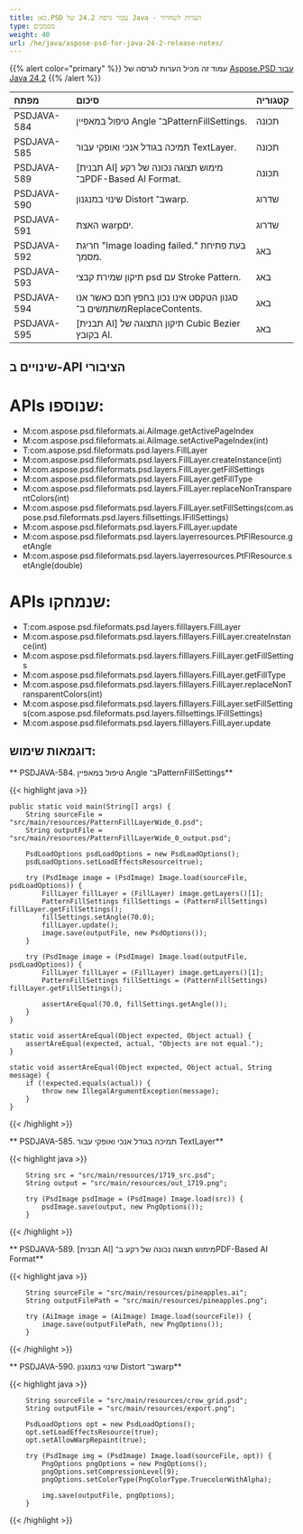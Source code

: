 ```yaml
---
title: כאן.PSD עבור גרסה 24.2 של Java - הערות לשחרור
type: מסמכים
weight: 40
url: /he/java/aspose-psd-for-java-24-2-release-notes/
---
```


{{% alert color="primary" %}} עמוד זה מכיל הערות לגרסה של [Aspose.PSD עבור Java 24.2](https://downloads.aspose.com/psd/java/new-releases/aspose.psd-for-java-24.2/) {{% /alert %}}

| **מפתח**   | **סיכום**                                                                   | **קטגוריה** |
|:------------|:------------------------------------------------------------------------------|:-------------|
| PSDJAVA-584 | טיפול במאפיין Angle ב־PatternFillSettings.                                | תכונה       |
| PSDJAVA-585 | תמיכה בגודל אנכי ואופקי עבור TextLayer.                                  | תכונה       |
| PSDJAVA-589 | [תבנית AI] מימוש תצוגה נכונה של רקע ב־PDF-Based AI Format.               | תכונה       |
| PSDJAVA-590 | שינוי במנגנון Distort ב־warp.                                              | שדרוג       |
| PSDJAVA-591 | האצת warpים.                                                               | שדרוג       |
| PSDJAVA-592 | חריגת "Image loading failed." בעת פתיחת מסמך.                               | באג          |
| PSDJAVA-593 | תיקון שמירת קבצי psd עם Stroke Pattern.                                   | באג          |
| PSDJAVA-594 | סגנון הטקסט אינו נכון בחפץ חכם כאשר אנו משתמשים ב־ReplaceContents.     | באג          |
| PSDJAVA-595 | [תבנית AI] תיקון התצוגה של Cubic Bezier בקובץ AI.                      | באג          |

## **שינויים ב-API הציבורי**
# **APIs שנוספו:**

- M:com.aspose.psd.fileformats.ai.AiImage.getActivePageIndex
- M:com.aspose.psd.fileformats.ai.AiImage.setActivePageIndex(int)
- T:com.aspose.psd.fileformats.psd.layers.FillLayer 
- M:com.aspose.psd.fileformats.psd.layers.FillLayer.createInstance(int)
- M:com.aspose.psd.fileformats.psd.layers.FillLayer.getFillSettings 
- M:com.aspose.psd.fileformats.psd.layers.FillLayer.getFillType 
- M:com.aspose.psd.fileformats.psd.layers.FillLayer.replaceNonTransparentColors(int)
- M:com.aspose.psd.fileformats.psd.layers.FillLayer.setFillSettings(com.aspose.psd.fileformats.psd.layers.fillsettings.IFillSettings)
- M:com.aspose.psd.fileformats.psd.layers.FillLayer.update
- M:com.aspose.psd.fileformats.psd.layers.layerresources.PtFlResource.getAngle
- M:com.aspose.psd.fileformats.psd.layers.layerresources.PtFlResource.setAngle(double)

# **APIs שנמחקו:**

- T:com.aspose.psd.fileformats.psd.layers.filllayers.FillLayer 
- M:com.aspose.psd.fileformats.psd.layers.filllayers.FillLayer.createInstance(int)
- M:com.aspose.psd.fileformats.psd.layers.filllayers.FillLayer.getFillSettings 
- M:com.aspose.psd.fileformats.psd.layers.filllayers.FillLayer.getFillType 
- M:com.aspose.psd.fileformats.psd.layers.filllayers.FillLayer.replaceNonTransparentColors(int)
- M:com.aspose.psd.fileformats.psd.layers.filllayers.FillLayer.setFillSettings(com.aspose.psd.fileformats.psd.layers.fillsettings.IFillSettings)
- M:com.aspose.psd.fileformats.psd.layers.filllayers.FillLayer.update

## **דוגמאות שימוש:**

** PSDJAVA-584. טיפול במאפיין Angle ב־PatternFillSettings**

{{< highlight java >}}

    public static void main(String[] args) {
        String sourceFile = "src/main/resources/PatternFillLayerWide_0.psd";
        String outputFile = "src/main/resources/PatternFillLayerWide_0_output.psd";

        PsdLoadOptions psdLoadOptions = new PsdLoadOptions();
        psdLoadOptions.setLoadEffectsResource(true);

        try (PsdImage image = (PsdImage) Image.load(sourceFile, psdLoadOptions)) {
            FillLayer fillLayer = (FillLayer) image.getLayers()[1];
            PatternFillSettings fillSettings = (PatternFillSettings) fillLayer.getFillSettings();
            fillSettings.setAngle(70.0);
            fillLayer.update();
            image.save(outputFile, new PsdOptions());
        }

        try (PsdImage image = (PsdImage) Image.load(outputFile, psdLoadOptions)) {
            FillLayer fillLayer = (FillLayer) image.getLayers()[1];
            PatternFillSettings fillSettings = (PatternFillSettings) fillLayer.getFillSettings();

            assertAreEqual(70.0, fillSettings.getAngle());
        }
    }

    static void assertAreEqual(Object expected, Object actual) {
        assertAreEqual(expected, actual, "Objects are not equal.");
    }

    static void assertAreEqual(Object expected, Object actual, String message) {
        if (!expected.equals(actual)) {
            throw new IllegalArgumentException(message);
        }
    }

{{< /highlight >}}

** PSDJAVA-585. תמיכה בגודל אנכי ואופקי עבור TextLayer**

{{< highlight java >}}

        String src = "src/main/resources/1719_src.psd";
        String output = "src/main/resources/out_1719.png";

        try (PsdImage psdImage = (PsdImage) Image.load(src)) {
            psdImage.save(output, new PngOptions());
        }

{{< /highlight >}}

** PSDJAVA-589. [תבנית AI] מימוש תצוגה נכונה של רקע ב־PDF-Based AI Format**

{{< highlight java >}}

        String sourceFile = "src/main/resources/pineapples.ai";
        String outputFilePath = "src/main/resources/pineapples.png";

        try (AiImage image = (AiImage) Image.load(sourceFile)) {
            image.save(outputFilePath, new PngOptions());
        }

{{< /highlight >}}

** PSDJAVA-590. שינוי במנגנון Distort ב־warp**

{{< highlight java >}}

        String sourceFile = "src/main/resources/crow_grid.psd";
        String outputFile = "src/main/resources/export.png";

        PsdLoadOptions opt = new PsdLoadOptions();
        opt.setLoadEffectsResource(true);
        opt.setAllowWarpRepaint(true);

        try (PsdImage img = (PsdImage) Image.load(sourceFile, opt)) {
            PngOptions pngOptions = new PngOptions();
            pngOptions.setCompressionLevel(9);
            pngOptions.setColorType(PngColorType.TruecolorWithAlpha);

            img.save(outputFile, pngOptions);
        }

{{< /highlight >}}